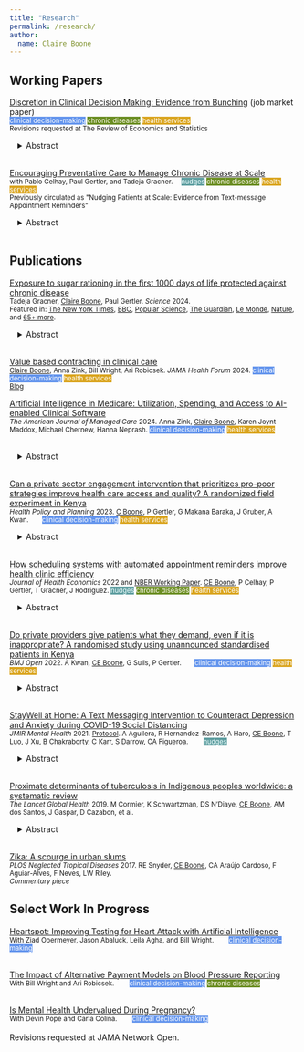 ```yaml
---
title: "Research"
permalink: /research/
author:
  name: Claire Boone
---
```

<meta name="description" content="Overview of Claire Boone's research.">

## Working Papers  
[Discretion in Clinical Decision Making: Evidence from Bunching](https://claireboone.github.io/files/Boone_Discretion_2023.pdf) (job market paper)<br/> 
<small> <span style="background-color:cornflowerblue; color:white">clinical decision-making</span>
<span style="background-color:olivedrab; color:floralwhite">chronic diseases</span>
 <span style="background-color:goldenrod; color:white">health services</span><br>
 Revisions requested at The Review of Economics and Statistics
</small> 
<div style="margin-left: 1em;">
<details>
<summary>Abstract</summary>
<small>
<p>How much should health care providers adhere to clinical guidelines? While recent health policy has focused on increasing adherence, some experts argue that deviations from guidelines can be warranted. To address this question, I examine discretion in one clinical decision: the diagnosis of hypertension, defined as blood pressure ≥140/90 mmHg. Hypertension is the single most important risk factor for cardiovascular disease, and while its clinical guideline is simple, diagnosis can be challenging because blood pressure is a noisy measure of risk and often overstated in clinical settings. Using bunching estimation and electronic health records from over 600,000 patients in Chile I find that providers adjust the blood pressure of up to 62% of patients who test just above the threshold, using their discretion to turn a positive test for hypertension into a negative. This behavioral response leads to a more accurate classification of patients in terms of their cardiovascular risk, as measured by future hospitalizations, but no change in levels of hospitalizations. I find that discretionary decisions are consistent with providers' use of heuristics and private information. These findings emphasize the significance of clinical expertise in the diagnostic process and suggest that policies promoting universal adherence to guidelines may not be optimal given variation in the quality of guidelines.</p>  
</small>
</details> 
</div> 
<br/>


[Encouraging Preventative Care to Manage Chronic Disease at Scale](https://claireboone.github.io/files/Boone_etal_Nudging_2023_NBER.pdf) <br/>
<small> with Pablo Celhay, Paul Gertler, and Tadeja Gracner.  <span style="background-color:cadetblue; color:Azure">nudges</span>
 <span style="background-color:olivedrab; color:floralwhite">chronic diseases</span>
 <span style="background-color:goldenrod; color:white">health services</span><br>
Previously circulated as "Nudging Patients at Scale: Evidence from Text-message Appointment Reminders"</small> 
<div style="margin-left: 1em;">
<details>
<summary>Abstract</summary>
<small>
<p>We study how reminding high-risk patients with chronic disease of their upcoming primary care appointments impacts their health care and behaviors. We leverage a natural experiment in Chile’s public healthcare system that sent reminders before preventative care appointments to over 300,000 patients with type 2 diabetes and hypertension across 315 public primary care clinics between 2013 and 2018. Employing both a difference-in-differences and instrumental variables approach on national administrative patient-level data, we show that reminders increased preventative care visits, which led to more health screenings and improved medication adherence. In this at-scale program, we find substantial variation in implementation fidelity across clinics, which, once accounted for increases our estimates by over a third. Reminders also increased hospitalizations and reduced in-hospital mortality, suggesting an improvement in timely care-seeking behavior among high-risk patients. Our findings inform healthcare settings where patients must first visit their primary care provider for approval before undergoing tests, receiving medication prescriptions, or getting referrals to other specialists. Through intervening at the first step in the cascade of care, we find that a simple intervention like reminders can have large and meaningful downstream effects.</p>  
</small>
</details> 
</div> 
<br/>


## Publications 
[Exposure to sugar rationing in the first 1000 days of life protected against chronic disease](https://www.science.org/doi/10.1126/science.adn5421) <br/> 
<small>Tadeja Gracner, <u>Claire Boone</u>, Paul Gertler. *Science* 2024. <br/>
Featured in: [The New York Times](https://www.nytimes.com/2024/10/31/health/sugar-rationing-britain-health-experiment.html), [BBC](https://www.bbc.com/news/articles/c93qlyp42jyo), [Popular Science](https://www.popsci.com/health/sugar-health-risks/), [The Guardian](https://www.theguardian.com/society/2024/oct/31/less-sugar-in-first-1000-days-of-life-protects-against-chronic-disease-study-finds), [Le Monde](https://www.lemonde.fr/planete/article/2024/10/31/alimentation-les-britanniques-nes-apres-la-fin-du-rationnement-de-sucre-en-1953-davantage-sujets-a-des-maladies-chroniques_6369452_3244.html), [Nature](https://www.nature.com/articles/d41586-024-03535-7), and [65+ more](https://science.altmetric.com/details/169891190). </small><br/>
<div style="margin-left: 1em;">
<details>
<summary>Abstract</summary>
<small>
<p>We examined the impact of sugar exposure within 1000 days since conception on diabetes and hypertension, leveraging quasi-experimental variation from the end of the United Kingdom’s sugar rationing in September 1953. Rationing restricted sugar intake to levels within current dietary guidelines, yet consumption nearly doubled immediately post-rationing. Using an event study design with UK Biobank data comparing adults conceived just before or after rationing ended, we found that early-life rationing reduced diabetes and hypertension risk by about 35% and 20%, respectively, and delayed disease onset by 4 and 2 years. Protection was evident with in-utero exposure and increased with postnatal sugar restriction, especially after six months when solid foods likely began. In-utero sugar rationing alone accounted for about one third of the risk reduction.</p>
</small>
</details> 
</div> 
<br/>

[Value based contracting in clinical care](https://jamanetwork.com/journals/jama-health-forum/fullarticle/2822685) <br/> 
<small><u>Claire Boone</u>, Anna Zink, Bill Wright, Ari Robicsek. *JAMA Health Forum* 2024. <span style="background-color:cornflowerblue; color:white">clinical decision-making</span> <span style="background-color:goldenrod; color:white">health services</span><br/> 
[Blog](https://blog.providence.org/news/new-data-average-primary-care-physician-faces-meeting-57-different-quality-measures-each-year)
</small><br/> 


[Artificial Intelligence in Medicare: Utilization, Spending, and Access to AI-enabled Clinical Software](https://www.ajmc.com/view/artificial-intelligence-in-medicare-utilization-spending-and-access-to-ai-enabled-clinical-software)<br/> 
<small>*The American Journal of Managed Care* 2024. Anna Zink, <u>Claire Boone</u>, Karen Joynt Maddox, Michael Chernew, Hanna Neprash. <span style="background-color:cornflowerblue; color:white">clinical decision-making</span> <span style="background-color:goldenrod; color:white">health services</span></small> <br/> 
<br/> 
<div style="margin-left: 1em;">
<details>
<summary>Abstract</summary>
<small>
<p>Objectives: In 2018, CMS established reimbursement for the first Medicare-covered artificial intelligence (AI)–enabled clinical software: CT fractional flow reserve (FFRCT) to assist in the diagnosis of coronary artery disease. This study quantified Medicare utilization of and spending on FFRCT from 2018 through 2022 and characterized adopting hospitals, clinicians, and patients.<br/>
Study Design: Analysis, using 100% Medicare fee-for-service claims data, of the hospitals, clinicians, and patients who performed or received coronary CT angiography with or without FFRCT.<br/>
Methods: We measured annual trends in utilization of and spending on FFRCT among hospitals and clinicians from 2018 through 2022. Characteristics of FFRCT-adopting and nonadopting hospitals and clinicians were compared, as well as the characteristics of patients who received FFRCT vs those who did not.<br/>
Results: From 2018 to 2022, FFRCT billing volume in Medicare increased more than 11-fold (from 1083 to 12,363 claims). Compared with nonbilling hospitals, FFRCT-billing hospitals were more likely to be larger, part of a health system, nonprofit, and financially profitable. FFRCT-billing clinicians worked in larger group practices and were more likely to be cardiac specialists. FFRCT-receiving patients were more likely to be male and White and less likely to be dually enrolled in Medicaid or receiving disability benefits.<br/>
Conclusions: In the initial 5 years of Medicare reimbursement for FFRCT, growth was concentrated among well-resourced hospitals and clinicians. As Medicare begins to reimburse clinicians for the use of AI-enabled clinical software such as FFRCT, it is crucial to monitor the diffusion of these services to ensure equal access.</p>
</small>
</details> 
</div> 
<br/>


[Can a private sector engagement intervention that prioritizes pro-poor strategies improve health care access and quality? A randomized field experiment in Kenya](https://claireboone.github.io/files/Boone_etal_AHME_equity_2023.pdf)<br/>
<small>*Health Policy and Planning* 2023. <u>C Boone</u>, P Gertler, G Makana Baraka, J Gruber, A Kwan.  <span style="background-color:cornflowerblue; color:white">clinical decision-making</span> <span style="background-color:goldenrod; color:white">health services</span><br/> </small>
<div style="margin-left: 1em;">
<details>
<summary>Abstract</summary>
<small>
<p>Private sector engagement in health reform has been suggested to help reduce healthcare inequities in sub-Saharan Africa, where populations with the most need seek the least care. We study the effects of African Health Markets for Equity (AHME), a cluster randomized controlled trial carried out in Kenya from 2012-2020 at 199 private health clinics. AHME included four clinic-level interventions: social health insurance, social franchising, SafeCare quality-of-care certification program, and business support. This paper evaluates whether AHME increased the capacity of private health clinics to serve poor clients while maintaining or enhancing the quality of care provided. At endline, clinics that received AHME were 14.5 percentage points (pp) more likely to be empaneled with the National Health Insurance Fund (NHIF), served 51% more NHIF clients, and served more clients from the middle 3 quintiles of the wealth distribution compared to control clinics. Comparing individuals living in households near AHME treatment and control clinics (N=8241), AHME led to a 6.7pp increase in the probability of holding any health insurance on average. We did not find any additional effect of AHME on insurance holding among poor households. We measured quality of care using a standardized patient (SP) experiment (N=596 SP-provider interactions) where recruited and trained SPs were randomized to present as either “not poor”, and able to afford all services provided, or “poor” by telling the provider they could only afford approximately 300 Kenyan Shillings (US$3) in fees. We found that poor SPs received lower levels of both correct and unnecessary services, and AHME did not affect this. More work must be done to ensure clients of all wealth levels receive high quality care.</p>
</small>
</details> 
</div> 
<br/>

[How scheduling systems with automated appointment reminders improve health clinic efficiency](https://claireboone.github.io/files/Boone_etal.SMS_JHE2022.pdf) <br/>
<small>*Journal of Health Economics* 2022 and [NBER Working Paper](https://claireboone.github.io/files/Boone_Spillovers_NBER_2020.pdf). <u>CE Boone</u>, P Celhay, P Gertler, T Gracner, J Rodriguez.
 <span style="background-color:cadetblue; color:Azure">nudges</span>
 <span style="background-color:olivedrab; color:floralwhite">chronic diseases</span>
 <span style="background-color:goldenrod; color:white">health services</span>
</small>  
<div style="margin-left: 1em;">
<details>
<summary>Abstract</summary>
<small> 
<p>Missed clinic appointments or no-shows burden health care systems through inefficient use of staff time and resources. Scheduling software combined with automatically sent appointment reminders shows promise to improve clinics’ management through timely cancellations and re-scheduling, but at-scale evidence is missing. We study a nationwide text message appointment reminder program in Chile implemented at primary care clinics for patients with chronic disease. Using longitudinal clinic-level data, we find that the program did not change the number of visits by chronic patients eligible to receive the reminder, but visits from other patients ineligible to receive reminders increased by 5.0% in the first year and 7.4% in the second. Clinics treating more chronic patients and those with a relatively younger patient population benefited more from the program. Scheduling systems combined with automatic appointment reminders were effective in increasing clinics’ ability to care for more patients, likely due to timely cancellations and re-scheduling.</p>  
</small>
</details>  
</div>  
<br/> 

[Do private providers give patients what they demand, even if it is inappropriate? A randomised study using unannounced standardised patients
in Kenya](https://claireboone.github.io/files/Kwan_etal_Demanding_BMJ2022.pdf) <br/>
<small>*BMJ Open* 2022. A Kwan, <u>CE Boone</u>, G Sulis, P Gertler.  <span style="background-color:cornflowerblue; color:white">clinical decision-making</span>
<span style="background-color:goldenrod; color:white">health services</span><br/></small>
<div style="margin-left: 1em;">
<details>
<summary>Abstract</summary>
<small>
<p> We use standardized patients to study the effects of a patient demanding one of two possible inappropriate medicines, as examples of trade-offs providers might make between risks, profits, and patient satisfaction. At private clinics in Kenya, demanding a deworming medicine significantly increased its rate of dispensing to 35% (95% CI: 25-44) compared to 3% (95% CI: 0-7) without demanding. Demanding an antibiotic did not change its probability of dispensing. These results show private providers appear to account for both business-driven benefits and individual health impacts when making prescribing decisions.</p> 
</small>  
</details>
</div>   
<br/>  



[StayWell at Home: A Text Messaging Intervention to Counteract Depression and Anxiety during COVID-19 Social Distancing](https://claireboone.github.io/files/CBoone_StayWell_JMIR2021.pdf)<br/> 
<small>*JMIR Mental Health* 2021. [Protocol](https://www.researchprotocols.org/2021/1/e23592). A Aguilera,  R Hernandez-Ramos,  A Haro,  <u>CE Boone</u>,  T Luo,  J Xu,  B Chakraborty,  C Karr,  S Darrow,  CA Figueroa.   <span style="background-color:cadetblue; color:Azure">nudges</span> </small><br/> 
<div style="margin-left: 1em;">
<details>
<summary>Abstract</summary>
<small>
<p><u>Background:</u> Social distancing and stay-at-home orders are critical interventions to slow down person-to-person transmission of COVID-19. While these societal changes help to contain the pandemic, they also have unintended negative consequences, including anxiety and depression. We developed StayWell, a daily skills-based SMS text messaging program, to mitigate COVID-19 related depression and anxiety symptoms among people who speak English and Spanish in the United States.<br> 
<br> 
<u>Objective:</u> This paper describes the changes in the anxiety and depression levels of participants in the StayWell program after 60 days of exposure to skills-based SMS text messages.<br> 
<br> 
<u>Methods:</u> We used self-administered, empirically supported web-based questionnaires to assess the demographic and clinical characteristics of StayWell participants. Anxiety and depression were measured using the 2-item Generalized Anxiety Disorder (GAD-2) scale and the 8-item Patient Health Quesstionanire-8 (PHQ-8) scale at baseline and 60-day timepoints. We used paired t-tests to detect the change in PHQ-8 and GAD-2 scores from baseline to follow-up measured 60 days later.<br> 
<br> 
<u>Results:</u> The analytic sample includes 193 participants who completed both the baseline and 60-day exit questionnaires. At the 60-day time point, there were statistically significant reductions in both PHQ-8 and GAD-2 scores from baseline. We found an average reduction of -1.72 (95% CI: -2.35, -1.09) in PHQ-8 scores and -0.48 (95% CI: -0.71, -0.25) in GAD-2 scores. This translated to an 18.5% and 17.2% reduction in mean PHQ-8 scores and GAD-2, respectively.<br> 
<br> 
<u>Conclusions:</u> StayWell is a low-intensity, cost-effective, and accessible population-level mental health intervention. Participation in StayWell focused on COVID-19 mental health coping skills and was related to improved depression and anxiety symptoms. In addition to improvements in outcomes, we found high levels of engagement during the 60-day intervention period. Text messaging interventions could serve as an important public health tool for disseminating strategies to manage mental health. Clinical Trial: ClinicalTrials.gov Identifier: NCT04473599  </p>  
</small>  
</details>
</div>   
<br/>  

[Proximate determinants of tuberculosis in Indigenous peoples worldwide: a systematic review](https://claireboone.github.io/files/CBoone_Tuberculosis_LancetGlobalHealth2019.pdf)<br>
<small>*The Lancet Global Health* 2019. M Cormier, K Schwartzman, DS N’Diaye, <u>CE Boone</u>, AM dos Santos, J Gaspar, D Cazabon, et al. 
</small><br/> 
<div style="margin-left: 1em;">
<details>
<summary>Abstract</summary>
<small>
<p><u>Background:</u> Indigenous peoples worldwide carry a disproportionate tuberculosis burden. There is an increasing awareness of the effect of social determinants and proximate determinants such as alcohol use, overcrowding, type 1 and type 2 diabetes, substance misuse, HIV, food insecurity and malnutrition, and smoking on the burden of tuberculosis. We aimed to understand the potential contribution of such determinants to tuberculosis in Indigenous peoples and to document steps taken to address them. <br> 
<br> 
<u>Methods:</u> We did a systematic review using seven databases (MEDLINE, Embase, CINAHL, Global Health, BIOSIS Previews, Web of Science, and the Cochrane Library). We identified English language articles published from Jan 1, 1980, to Dec 20, 2017, reporting the prevalence of proximate determinants of tuberculosis and preventive programmes targeting these determinants in Indigenous communities worldwide. We included any randomised controlled trials, controlled studies, cohort studies, cross-sectional studies, case reports, and qualitative research. Exclusion criteria were articles in languages other than English, full text not available, population was not Indigenous, focused exclusively on children or older people, and studies that focused on pharmacological interventions.<br> 
<br> 
<u>Findings:</u> Of 34 255 articles identified, 475 were eligible for inclusion. Most studies confirmed a higher prevalence of proximate determinants in Indigenous communities than in the general population. Diabetes was more frequent in Indigenous communities within high-income countries versus in low-income countries. The prevalence of alcohol use was generally similar to that among non-Indigenous groups, although patterns of drinking often differed. Smoking prevalence and smokeless tobacco consumption were commonly higher in Indigenous groups than in non-Indigenous groups. Food insecurity was highly prevalent in most Indigenous communities evaluated. Substance use was more frequent in Indigenous inhabitants of high-income countries than of low-income countries, with wide variation across Indigenous communities. The literature pertaining to HIV, crowding, and housing conditions among Indigenous peoples was too scant to draw firm conclusions. Preventive programmes that are culturally appropriate targeting these determinants appear feasible, although their effectiveness is largely unproven.<br> 
<br> 
<u>Interpretation:</u> Indigenous peoples were generally reported to have a higher prevalence of several proximate determinants of tuberculosis than non-Indigenous peoples, with wide variation across Indigenous communities. These findings emphasise the need for community-led, culturally appropriate strategies to address smoking, food insecurity, and diabetes in Indigenous populations as important public health goals in their own right, and also to reduce the burden of tuberculosis.<br> 
<br> 
<u>Funding:</u> Canadian Institutes of Health Research. </p>  
</small>  
</details>
</div>   
<br/>  

[Zika: A scourge in urban slums](https://claireboone.github.io/files/CBoone_Zika_PLOSNTD2017.pdf)<br>
<small>*PLOS Neglected Tropical Diseases* 2017. RE Snyder, <u>CE Boone</u>, CA Araújo Cardoso, F Aguiar-Alves, F Neves, LW Riley.
<br> 
*Commentary piece*
</small> 


## Select Work In Progress

<u>Heartspot: Improving Testing for Heart Attack with Artificial Intelligence</u> <br/>
<small> With Ziad Obermeyer, Jason Abaluck, Leila Agha, and Bill Wright.   <span style="background-color:cornflowerblue; color:white">clinical decision-making</span></small> <br/> 
<br/>

<u>The Impact of Alternative Payment Models on Blood Pressure Reporting</u> <br/>
<small> With Bill Wright and Ari Robicsek.   <span style="background-color:cornflowerblue; color:white">clinical decision-making</span> <span style="background-color:olivedrab; color:floralwhite">chronic diseases</span></small> <br/> 
<br/>

<u>Is Mental Health Undervalued During Pregnancy?</u> <br/>
<small> With Devin Pope and Carla Colina.   <span style="background-color:cornflowerblue; color:white">clinical decision-making</span></small> <br/> 
<br/> Revisions requested at JAMA Network Open.


<br/> 

